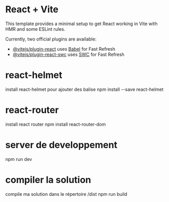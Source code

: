 # React + Vite

This template provides a minimal setup to get React working in Vite with HMR and some ESLint rules.

Currently, two official plugins are available:

- [@vitejs/plugin-react](https://github.com/vitejs/vite-plugin-react/blob/main/packages/plugin-react/README.md) uses [Babel](https://babeljs.io/) for Fast Refresh
- [@vitejs/plugin-react-swc](https://github.com/vitejs/vite-plugin-react-swc) uses [SWC](https://swc.rs/) for Fast Refresh


# react-helmet
install react-helmet pour ajouter des balise <meta/>
npm install --save react-helmet

# react-router
install react router
npm install react-router-dom

# server de developpement
npm run dev

# compiler la solution
compile ma solution dans le répertoire /dist
npm run build